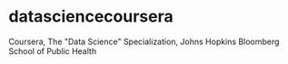 datasciencecoursera
===================

Coursera, The "Data Science" Specialization, Johns Hopkins Bloomberg School of Public Health
